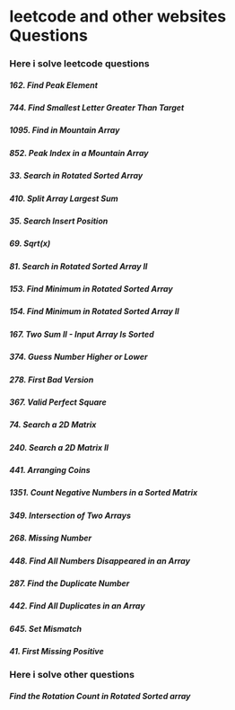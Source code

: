 # leetcode and other websites Questions

### Here i solve leetcode questions
##### 162. Find Peak Element
##### 744. Find Smallest Letter Greater Than Target
##### 1095. Find in Mountain Array
##### 852. Peak Index in a Mountain Array
##### 33. Search in Rotated Sorted Array
##### 410. Split Array Largest Sum
##### 35. Search Insert Position
##### 69. Sqrt(x)
#####  81. Search in Rotated Sorted Array II
##### 153. Find Minimum in Rotated Sorted Array
##### 154. Find Minimum in Rotated Sorted Array II
##### 167. Two Sum II - Input Array Is Sorted
##### 374. Guess Number Higher or Lower
##### 278. First Bad Version
##### 367. Valid Perfect Square
##### 74. Search a 2D Matrix
##### 240. Search a 2D Matrix II
##### 441. Arranging Coins
##### 1351. Count Negative Numbers in a Sorted Matrix
##### 349. Intersection of Two Arrays
##### 268. Missing Number
##### 448. Find All Numbers Disappeared in an Array
##### 287. Find the Duplicate Number
##### 442. Find All Duplicates in an Array
##### 645. Set Mismatch
##### 41. First Missing Positive

### Here i solve other questions
##### Find the Rotation Count in Rotated Sorted array
